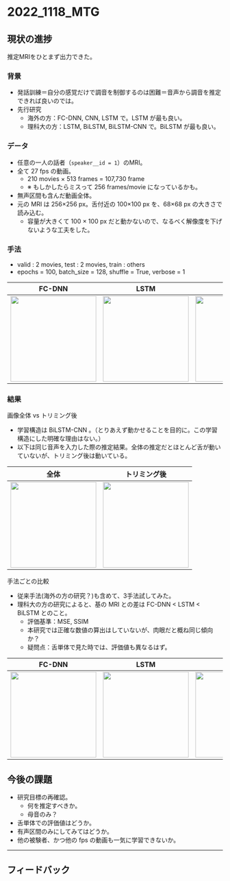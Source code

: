 # 2022_1118_MTG

## 現状の進捗
推定MRIをひとまず出力できた。

### 背景
- 発話訓練＝自分の感覚だけで調音を制御するのは困難＝音声から調音を推定できれば良いのでは。
- 先行研究
  - 海外の方：FC-DNN, CNN, LSTM で。LSTM が最も良い。
  - 理科大の方：LSTM, BiLSTM, BiLSTM-CNN で。BiLSTM が最も良い。

### データ
- 任意の一人の話者（`speaker__id = 1`）のMRI。
- 全て 27 fps の動画。
  - 210 movies × 513 frames = 107,730 frame 
  - ※ もしかしたらミスって 256 frames/movie になっているかも。
- 無声区間も含んだ動画全体。
- 元の MRI は 256×256 px。舌付近の 100×100 px を、68×68 px の大きさで読み込む。
  - 容量が大きくて 100 × 100 px だと動かないので、なるべく解像度を下げないような工夫をした。

### 手法
- valid : 2 movies, test : 2 movies, train : others
- epochs = 100, batch_size = 128, shuffle = True, verbose = 1

|FC-DNN|LSTM|BiLSTM|
|---|---|---|
|<img src="https://user-images.githubusercontent.com/61837100/202375450-077adcd3-fbc2-474a-8d7b-b29ad0db6a15.png" width="200">|<img src="https://user-images.githubusercontent.com/61837100/202375461-acec69c3-4d12-4c0c-b7da-01b906f5de0e.png" width="200">|<img src="https://user-images.githubusercontent.com/61837100/202375465-6b5536a4-4726-4d9b-b13e-15711b5581b2.png" width="200">


### 結果
画像全体 vs トリミング後
- 学習構造は BiLSTM-CNN 。（とりあえず動かせることを目的に。この学習構造にした明確な理由はない。）
- 以下は同じ音声を入力した際の推定結果。全体の推定だとほとんど舌が動いていないが、トリミング後は動いている。

|全体|トリミング後|
|---|---|
|<img src="https://user-images.githubusercontent.com/61837100/202199167-b6ccfdb3-3180-4245-a104-92222b9da2a7.gif" width="200">|<img src="https://user-images.githubusercontent.com/61837100/202198914-1a011099-3779-4cd5-a82a-dd42e0b95944.gif" width="200">|

手法ごとの比較
- 従来手法(海外の方の研究？)も含めて、3手法試してみた。
- 理科大の方の研究によると、基の MRI との差は FC-DNN < LSTM < BiLSTM とのこと。
  - 評価基準：MSE, SSIM
  - 本研究では正確な数値の算出はしていないが、肉眼だと概ね同じ傾向か？
  - 疑問点：舌単体で見た時では、評価値も異なるはず。

|FC-DNN|LSTM|BiLSTM|
|---|---|---|
|<img src="https://user-images.githubusercontent.com/61837100/202369643-e06f2f5f-e182-490b-93f4-8f1baffd3de6.gif" width="200">|<img src="https://user-images.githubusercontent.com/61837100/202369662-47fd1bd7-d007-423e-a950-ef8cd85a696a.gif" width="200">|<img src="https://user-images.githubusercontent.com/61837100/202369670-29841cb7-555a-4939-980d-14d00584cedd.gif" width="200">



## 今後の課題
- 研究目標の再確認。
  - 何を推定すべきか。
  - 母音のみ？
- 舌単体での評価値はどうか。
- 有声区間のみにしてみてはどうか。
- 他の被験者、かつ他の fps の動画も一気に学習できないか。

***
## フィードバック
